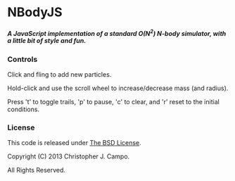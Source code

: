 # NBodyJS
##### A JavaScript implementation of a standard O(N<sup>2</sup>) N-body simulator, with a little bit of style and fun.

### Controls

Click and fling to add new particles.

Hold-click and use the scroll wheel to increase/decrease mass (and radius).

Press 't' to toggle trails, 'p' to pause, 'c' to clear, and 'r' reset to the initial conditions.

### License
This code is released under [The BSD License](https://github.com/ccampo133/NBodyJS/blob/gh-pages/LICENSE.txt).

Copyright (C) 2013 Christopher J. Campo. 

All Rights Reserved.